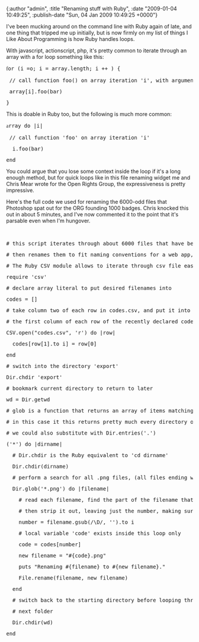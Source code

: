 

{:author "admin", :title "Renaming stuff with Ruby", :date "2009-01-04 10:49:25", :publish-date "Sun, 04 Jan 2009 10:49:25 +0000"}



<!-- content below -->

I've been mucking around on the command line with Ruby again of late, and one thing that tripped me up initially, but is now firmly on my list of things I Like About Programming is how Ruby handles loops.

With javascript, actionscript, php, it's pretty common to iterate through an array with a for loop something like this:
<pre><span style="font-family: Georgia; line-height: 19px; white-space: normal;">f</span>or (i =o; i = array.length; i ++ ) {</pre>
<pre><span style="white-space:pre">	</span>// call function foo() on array iteration 'i', with argument 'bar'</pre>
<pre><span style="white-space:pre">	</span>array[i].foo(bar)</pre>
<pre>}</pre>
This is doable in Ruby too, but the following is much more common:
<pre><span style="font-family: Georgia; line-height: 19px; white-space: normal;">a</span>rray do |i|</pre>
<pre><span style="white-space:pre">	</span>// call function 'foo' on array iteration 'i'<span style="white-space:pre">	</span></pre>
<pre><span style="white-space:pre">	</span> i.foo(bar)</pre>
<pre>end</pre>
You could argue that you lose some context inside the loop if it's a long enough method, but for quick loops like in this file renaming widget me and Chris Mear wrote for the Open Rights Group, the expressiveness is pretty impressive.

Here's the full code we used for renaming the 6000-odd files that Photoshop spat out for the ORG founding 1000 badges. Chris knocked this out in about 5 minutes, and I've now commented it to the point that it's parsable even when I'm hungover. 

 
<pre># this script iterates through about 6000 files that have been generated by Photoshop, </pre>
<pre># then renames them to fit naming conventions for a web app, as specified in a CSV file 'codes.csv'</pre>
<pre># The Ruby CSV module allows to iterate through csv file easily</pre>
<pre>require 'csv'</pre>
<pre># declare array literal to put desired filenames into</pre>
<pre>codes = []</pre>
<pre># take column two of each row in codes.csv, and put it into </pre>
<pre># the first column of each row of the recently declared codes array </pre>
<pre>CSV.open("codes.csv", 'r') do |row|</pre>
<pre>  codes[row[1].to_i] = row[0]</pre>
<pre>end</pre>
<pre># switch into the directory 'export'</pre>
<pre>Dir.chdir 'export'</pre>
<pre># bookmark current directory to return to later  </pre>
<pre>wd = Dir.getwd </pre>
<pre># glob is a function that returns an array of items matching the pattern given.</pre>
<pre># in this case it this returns pretty much every directory or file name everything</pre>
<pre># we could also substitute with Dir.entries('.')</pre>
<pre>('*') do |dirname|</pre>
<pre>  # Dir.chdir is the Ruby equivalent to 'cd dirname'</pre>
<pre>  Dir.chdir(dirname)</pre>
<pre>  # perform a search for all .png files, (all files ending with '.png'  )</pre>
<pre>  Dir.glob('*.png') do |filename|</pre>
<pre>    # read each filename, find the part of the filename that isn't the number (the '/\D/' part of the regular expression), </pre>
<pre>    # then strip it out, leaving just the number, making sure to convert this to an integer, not a string</pre>
<pre>    number = filename.gsub(/\D/, '').to_i</pre>
<pre>    # local variable 'code' exists inside this loop only</pre>
<pre>    code = codes[number]</pre>
<pre>    new_filename = "#{code}.png"</pre>
<pre>    puts "Renaming #{filename} to #{new_filename}."</pre>
<pre>    File.rename(filename, new_filename)</pre>
<pre>  end</pre>
<pre>  # switch back to the starting directory before looping through the    </pre>
<pre>  # next folder </pre>
<pre>  Dir.chdir(wd)</pre>
<pre>end</pre>


